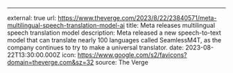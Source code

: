 ---
external: true
url: https://www.theverge.com/2023/8/22/23840571/meta-multilingual-speech-translation-model-ai
title: Meta releases multilingual speech translation model
description: Meta released a new speech-to-text model that can translate nearly 100 languages called SeamlessM4T, as the company continues to try to make a universal translator. 
date: 2023-08-22T13:30:00.000Z
icon: https://www.google.com/s2/favicons?domain=theverge.com&sz=32
source: The Verge